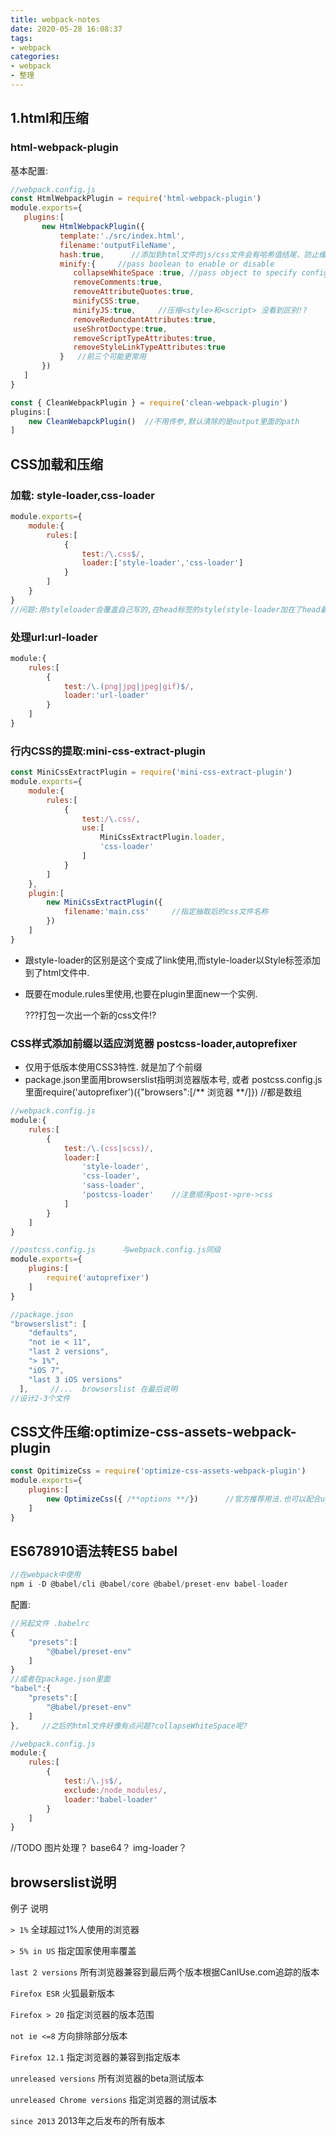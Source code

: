 ```yaml
---
title: webpack-notes
date: 2020-05-28 16:08:37
tags:
- webpack
categories:
- webpack
- 整理
---
```


## 1.html和压缩

###  html-webpack-plugin

基本配置:

```js
//webpack.config.js
const HtmlWebpackPlugin = require('html-webpack-plugin')
module.exports={
   plugins:[
       new HtmlWebpackPlugin({
           template:'./src/index.html',
           filename:'outputFileName',
           hash:true,      //添加到html文件的js/css文件会有哈希值结尾，防止缓存？
           minify:{     //pass boolean to enable or disable 
              collapseWhiteSpace :true, //pass object to specify configurations
              removeComments:true,
              removeAttributeQuotes:true,
              minifyCSS:true,
              minifyJS:true,     //压缩<style>和<script> 没看到区别!?
              removeReduncdantAttributes:true,
              useShrotDoctype:true,
              removeScriptTypeAttributes:true,
              removeStyleLinkTypeAttributes:true
           }   //前三个可能更常用       
       })
   ]
}
```

```js
const { CleanWebpackPlugin } = require('clean-webpack-plugin')
plugins:[
    new CleanWebapckPlugin()  //不用传参,默认清除的是output里面的path
]
```

## CSS加载和压缩

### 加载: style-loader,css-loader

```js
module.exports={
    module:{
        rules:[
            {
                test:/\.css$/,
                loader:['style-loader','css-loader']
            }
        ]
    }
}
//问题:用styleloader会覆盖自己写的,在head标签的style(style-loader加在了head最后)
```

### 处理url:url-loader

```js
module:{
    rules:[
        {
            test:/\.(png|jpg|jpeg|gif)$/,
            loader:'url-loader'
        }
    ]
}
```



### 行内CSS的提取:mini-css-extract-plugin

```js
const MiniCssExtractPlugin = require('mini-css-extract-plugin')
module.exports={
    module:{
        rules:[
            {
                test:/\.css/,
                use:[
                    MiniCssExtractPlugin.loader,
                    'css-loader'
                ]
            }
        ]
    },
    plugin:[
        new MiniCssExtractPlugin({
            filename:'main.css'     //指定抽取后的css文件名称
        })
    ]
}
```

* 跟style-loader的区别是这个变成了link使用,而style-loader以Style标签添加到了html文件中.

* 既要在module.rules里使用,也要在plugin里面new一个实例.

  ???打包一次出一个新的css文件!?

### CSS样式添加前缀以适应浏览器 postcss-loader,autoprefixer

* 仅用于低版本使用CSS3特性. 就是加了个前缀
* package.json里面用browserslist指明浏览器版本号, 或者 postcss.config.js里面require('autoprefixer')({"browsers":[/** 浏览器 **/]}) //都是数组

```js
//webpack.config.js
module:{
    rules:[
        {
            test:/\.(css|scss)/,
            loader:[
                'style-loader',
                'css-loader',
                'sass-loader',
                'postcss-loader'    //注意顺序post->pre->css
            ]
        }
    ]
}

//postcss.config.js      与webpack.config.js同级
module.exports={
    plugins:[
        require('autoprefixer')
    ]
}

//package.json
"browserslist": [
    "defaults",
    "not ie < 11",
    "last 2 versions",
    "> 1%",
    "iOS 7",
    "last 3 iOS versions"
  ],     //...  browserslist 在最后说明
//设计2-3个文件
```

## CSS文件压缩:optimize-css-assets-webpack-plugin

```js
const OpitimizeCss = require('optimize-css-assets-webpack-plugin')
module.exports={
    plugins:[
        new OptimizeCss({ /**options **/})      //官方推荐用法.也可以配合uglifyjs使用
    ]
}
```

## ES678910语法转ES5 babel

```js
//在webpack中使用
npm i -D @babel/cli @babel/core @babel/preset-env babel-loader
```

配置:

```js
//另起文件 .babelrc
{
    "presets":[
        "@babel/preset-env"
    ]
}
//或者在package.json里面
"babel":{
    "presets":[
        "@babel/preset-env"
    ]
},     //之后的html文件好像有点问题?collapseWhiteSpace呢?
```

```js
//webpack.config.js
module:{
    rules:[
        {
            test:/\.js$/,
            exclude:/node_modules/,
            loader:'babel-loader'
        }
    ]
}
```



//TODO 图片处理？ base64？ img-loader？ 

## browserslist说明

例子                       说明  

 `> 1%` 全球超过1%人使用的浏览器  

`> 5% in US` 指定国家使用率覆盖  

`last 2 versions` 所有浏览器兼容到最后两个版本根据CanIUse.com追踪的版本 

 `Firefox ESR` 火狐最新版本  

`Firefox > 20` 指定浏览器的版本范围 

 `not ie <=8` 方向排除部分版本  

`Firefox 12.1` 指定浏览器的兼容到指定版本  

`unreleased versions` 所有浏览器的beta测试版本  

`unreleased Chrome versions` 指定浏览器的测试版本  

`since 2013` 2013年之后发布的所有版本

